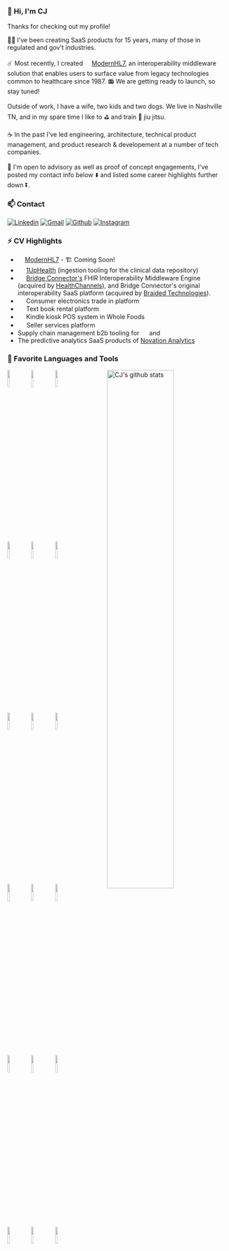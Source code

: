 ### 👋 Hi, I'm CJ

Thanks for checking out my profile!

:technologist: I’ve been creating SaaS products for 15 years, many of those in regulated and gov't industries.
<br /><br />
:comet: Most recently, I created <img src="https://modernhl7.com/static/media/GoodbyeHL7Logo.1d5c4b476dbe518d5d3b.png" height="16">[ModernHL7](https://modernhl7.com), an interoperability middleware solution that enables users to surface value from legacy technologies common to healthcare since 1987. 📻 We are getting ready to launch, so stay tuned! 
<br /><br />
Outside of work, I have a wife, two kids and two dogs. We live in Nashville TN, and in my spare time I like to :golf: and train 🥋 jiu jitsu. 
<br /><br />
:coffee: In the past I've led engineering, architecture, technical product management, and product research & developement at a number of tech companies. 
<br /><br />
:calendar: I'm open to advisory as well as proof of concept engagements, I've posted my contact info below :arrow_down: and listed some career highlights further down :arrow_double_down:.
<br />

### 📫 Contact

[![Linkedin](https://img.shields.io/badge/-LinkedIn-blue?style=flat&logo=Linkedin&logoColor=white)](https://www.linkedin.com/in/therealsiege)
[![Gmail](https://img.shields.io/badge/-Gmail-c14438?style=flat&logo=Gmail&logoColor=white)](mailto:clint@grizzlydevelopment.com)
[![Github](https://img.shields.io/badge/-Github-000?style=flat&logo=Github&logoColor=white)](https://github.com/therealsiege)
[![Instagram](https://img.shields.io/badge/-Instagram-c13584?style=flat&labelColor=c13584&logo=instagram&logoColor=white)](https://www.instagram.com/fuzeelogik/)
<br />

### ⚡ CV Highlights

- <img src="https://modernhl7.com/static/media/GoodbyeHL7Logo.1d5c4b476dbe518d5d3b.png" width="16"><a href="http://modernhl7.com/" target="_blank">ModernHL7</a> - 🏗️ Coming Soon!
- <img src="https://encrypted-tbn0.gstatic.com/images?q=tbn:ANd9GcTerQH_Jy693DezkHGpLNDK-xmURbRpL8u-Z8wz0cvtww&s" height="15"> <a href="https://1up.health/" target="_blank">1UpHealth</a> (ingestion tooling for the clinical data repository)
- <img src="https://encrypted-tbn0.gstatic.com/images?q=tbn:ANd9GcR2ztrsms0HQLkNwVzqcnXUGk-dWdYoFDxzOBxlI3u0yYz9tvjyGEN8GkgqUSBoEKma4pU&usqp=CAU" width="15"> <a href="https://www.bizjournals.com/nashville/news/2021/09/23/how-bridge-connector-collapsed.html" target="_blank"> Bridge Connector's</a>&nbsp;FHIR Interoperability Middleware Engine (acquired by [HealthChannels](https://www.scribeamerica.com/)), and Bridge Connector's original interoperability SaaS platform (acquired by [Braided Technologies](https://braided.io)).
- <img src="https://bardpress.com/wp-content/uploads/2021/07/amazon-smile-logo-transparent-Transparent-Images.png" height="15"> Consumer electronics trade in platform
- <img src="https://bardpress.com/wp-content/uploads/2021/07/amazon-smile-logo-transparent-Transparent-Images.png" height="15"> Text book rental platform
- <img src="https://bardpress.com/wp-content/uploads/2021/07/amazon-smile-logo-transparent-Transparent-Images.png" height="15"> Kindle kiosk POS system in Whole Foods
- <img src="https://upload.wikimedia.org/wikipedia/commons/4/48/EBay_logo.png" height="16"> Seller services platform
- Supply chain management b2b tooling for <img src="https://upload.wikimedia.org/wikipedia/commons/thumb/3/31/Wish_logo.svg/1200px-Wish_logo.svg.png" height="15"> and <img src="https://cdn2.hubspot.net/hubfs/2427805/TH_Logo_H@3x-1.png" height="15">
- The predictive analytics SaaS products of [Novation Analytics](https://ihsmarkit.com/btp/novation-analytics.html)


### 🧰 Favorite Languages and Tools

<p>
  <a href="https://github.com/therealsiege">
    <img width="55%" align="right" alt="CJ's github stats" src="https://github-readme-stats.vercel.app/api?username=therealsiege&show_icons=true&hide_border=true&count_private=true" />
  </a>
  <code><img width="10%" src="https://www.vectorlogo.zone/logos/nodejs/nodejs-ar21.svg"></code>
  <code><img width="10%" src="https://www.vectorlogo.zone/logos/reactjs/reactjs-ar21.svg"></code>
  <code><img width="10%" src="https://www.vectorlogo.zone/logos/amazon_aws/amazon_aws-ar21.svg"></code>
  <br />
  <code><img width="10%" src="https://www.vectorlogo.zone/logos/amazon_cloudformation/amazon_cloudformation-ar21.svg"></code>
  <code><img width="10%" src="https://www.vectorlogo.zone/logos/tailwindcss/tailwindcss-ar21.svg"></code>
  <code><img width="10%" src="https://www.vectorlogo.zone/logos/babeljs/babeljs-ar21.svg"></code>
  <br />
  <code><img width="10%" src="https://www.vectorlogo.zone/logos/java/java-ar21.svg"></code>
  <code><img width="10%" src="https://www.vectorlogo.zone/logos/php/php-ar21.svg"></code>
  <code><img width="10%" src="https://www.vectorlogo.zone/logos/laravel/laravel-ar21.svg"></code>
  <br />
  <code><img width="10%" src="https://www.vectorlogo.zone/logos/angular/angular-ar21.svg"></code>
  <code><img width="10%" src="https://www.vectorlogo.zone/logos/json/json-ar21.svg"></code>
  <code><img width="10%" src="https://www.vectorlogo.zone/logos/gnu_bash/gnu_bash-ar21.svg"></code>
  <br />
  <code><img width="10%" src="https://www.vectorlogo.zone/logos/git-scm/git-scm-ar21.svg"></code>
  <code><img width="10%" src="https://www.vectorlogo.zone/logos/getpostman/getpostman-ar21.svg"></code>
  <code><img width="10%" src="https://www.vectorlogo.zone/logos/salesforce/salesforce-ar21.svg"></code>
  <br />
  <code><img width="10%" src="https://www.vectorlogo.zone/logos/intercom/intercom-ar21.svg"></code>
  <code><img width="10%" src="https://www.vectorlogo.zone/logos/stripe/stripe-ar21.svg"></code>
  <code><img width="10%" src="https://www.vectorlogo.zone/logos/snowflake/snowflake-ar21.svg"></code>
</p>

